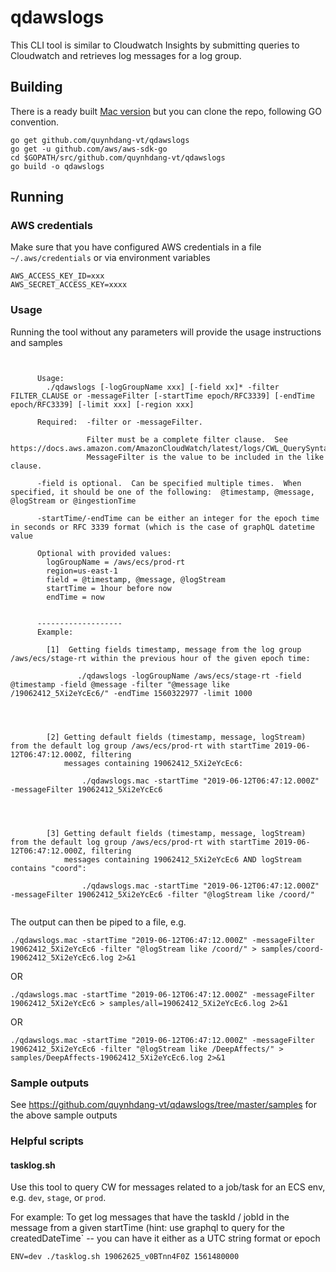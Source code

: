 # qdawslogs

This CLI tool is similar to Cloudwatch Insights by submitting queries to Cloudwatch and retrieves log messages for a log group.



## Building

There is a ready built [Mac version](https://github.com/quynhdang-vt/qdawslogs/blob/master/qdawslogs.mac) but you can clone the repo,
following GO convention.

```
go get github.com/quynhdang-vt/qdawslogs
go get -u github.com/aws/aws-sdk-go
cd $GOPATH/src/github.com/quynhdang-vt/qdawslogs
go build -o qdawslogs
```


## Running

### AWS credentials

Make sure that you have configured AWS credentials in a file `~/.aws/credentials` or via environment variables
```
AWS_ACCESS_KEY_ID=xxx
AWS_SECRET_ACCESS_KEY=xxxx
```


### Usage

Running the tool without any parameters will provide the usage instructions and samples

```


      Usage:
        ./qdawslogs [-logGroupName xxx] [-field xx]* -filter FILTER_CLAUSE or -messageFilter [-startTime epoch/RFC3339] [-endTime epoch/RFC3339] [-limit xxx] [-region xxx]

      Required:  -filter or -messageFilter.

                 Filter must be a complete filter clause.  See https://docs.aws.amazon.com/AmazonCloudWatch/latest/logs/CWL_QuerySyntax.html
                 MessageFilter is the value to be included in the like clause.

      -field is optional.  Can be specified multiple times.  When specified, it should be one of the following:  @timestamp, @message, @logStream or @ingestionTime

      -startTime/-endTime can be either an integer for the epoch time in seconds or RFC 3339 format (which is the case of graphQL datetime value

      Optional with provided values:
        logGroupName = /aws/ecs/prod-rt
        region=us-east-1
        field = @timestamp, @message, @logStream
        startTime = 1hour before now
        endTime = now


      -------------------
      Example:

        [1]  Getting fields timestamp, message from the log group /aws/ecs/stage-rt within the previous hour of the given epoch time:

		       ./qdawslogs -logGroupName /aws/ecs/stage-rt -field @timestamp -field @message -filter "@message like /19062412_5Xi2eYcEc6/" -endTime 1560322977 -limit 1000




        [2] Getting default fields (timestamp, message, logStream) from the default log group /aws/ecs/prod-rt with startTime 2019-06-12T06:47:12.000Z, filtering
            messages containing 19062412_5Xi2eYcEc6:

		        ./qdawslogs.mac -startTime "2019-06-12T06:47:12.000Z" -messageFilter 19062412_5Xi2eYcEc6




        [3] Getting default fields (timestamp, message, logStream) from the default log group /aws/ecs/prod-rt with startTime 2019-06-12T06:47:12.000Z, filtering
            messages containing 19062412_5Xi2eYcEc6 AND logStream contains "coord":

                ./qdawslogs.mac -startTime "2019-06-12T06:47:12.000Z" -messageFilter 19062412_5Xi2eYcEc6 -filter "@logStream like /coord/"


```


The output can then be piped to a file, e.g.

```
./qdawslogs.mac -startTime "2019-06-12T06:47:12.000Z" -messageFilter 19062412_5Xi2eYcEc6 -filter "@logStream like /coord/" > samples/coord-19062412_5Xi2eYcEc6.log 2>&1
```

OR

```
./qdawslogs.mac -startTime "2019-06-12T06:47:12.000Z" -messageFilter 19062412_5Xi2eYcEc6 > samples/all=19062412_5Xi2eYcEc6.log 2>&1
```


OR

```
./qdawslogs.mac -startTime "2019-06-12T06:47:12.000Z" -messageFilter 19062412_5Xi2eYcEc6 -filter "@logStream like /DeepAffects/" > samples/DeepAffects-19062412_5Xi2eYcEc6.log 2>&1
```

### Sample outputs

See https://github.com/quynhdang-vt/qdawslogs/tree/master/samples for the above sample outputs

### Helpful scripts

#### tasklog.sh

Use this tool to query CW for messages related to a job/task for an ECS env, e.g. `dev`, `stage`, or `prod`.

For example:
To get log messages that have the taskId / jobId in the message from a given startTime (hint: use graphql to query for the createdDateTime` -- you can have it either as a UTC string format or epoch

```
ENV=dev ./tasklog.sh 19062625_v0BTnn4F0Z 1561480000
```


```
